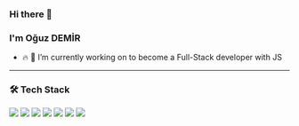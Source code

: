 

<!--
**mechanicworld/mechanicworld** is a ✨ _special_ ✨ repository because its `README.md` (this file) appears on your GitHub profile.

Here are some ideas to get you started:



- 👯 I’m looking to collaborate on ...
- 🤔 I’m looking for help with ...
- 💬 Ask me about ...
- 📫 How to reach me: ...
- 😄 Pronouns: ...
- ⚡ Fun fact: ...
-->

### Hi there 👋
### I'm Oğuz DEMİR




- :fire:  🔭 I’m currently working on to become a Full-Stack developer with JS


---

### 🛠  Tech Stack


<img src="https://img.shields.io/badge/-Javascript-f0da50"></img>
<img src="https://img.shields.io/badge/-React-7ddfff"></img>
<img src="https://img.shields.io/badge/-Vue-40b682"></img>
<img src="https://img.shields.io/badge/-Node.js-green"></img>
<img src="https://img.shields.io/badge/-MongoDB-brightgreen"></img>
<img src="https://img.shields.io/badge/-.Net%20-%234D3CA6"></img>
<img src="https://img.shields.io/badge/-Python-blue"></img>



